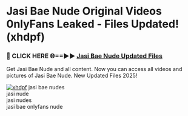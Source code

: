 # Jasi Bae Nude Original Videos 0nlyFans Leaked - Files Updated! (xhdpf)

<h3>🔴 CLICK HERE 🌐==►► <a href="https://tinyurl.com/5h6xmrr3" rel="nofollow">Jasi Bae Nude Updated Files</a></h3>

Get Jasi Bae Nude and all content. Now you can access all videos and pictures of Jasi Bae Nude. New Updated Files 2025!

[![xhdpf](https://i.imgur.com/KVD873Z.gif)](https://tinyurl.com/5h6xmrr3)
jasi bae nudes<br>
jasi nude<br>
jasi nudes<br>
jasi bae onlyfans nude